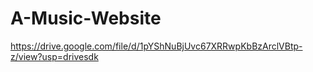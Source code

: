 # A-Music-Website
https://drive.google.com/file/d/1pYShNuBjUvc67XRRwpKbBzArclVBtp-z/view?usp=drivesdk
